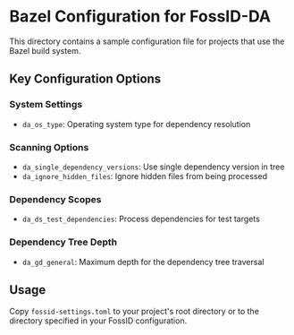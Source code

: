 # Bazel Configuration for FossID-DA

This directory contains a sample configuration file for projects that use the Bazel build system.

## Key Configuration Options

### System Settings
- `da_os_type`: Operating system type for dependency resolution

### Scanning Options
- `da_single_dependency_versions`: Use single dependency version in tree
- `da_ignore_hidden_files`: Ignore hidden files from being processed

### Dependency Scopes
- `da_ds_test_dependencies`: Process dependencies for test targets

### Dependency Tree Depth
- `da_gd_general`: Maximum depth for the dependency tree traversal

## Usage
Copy `fossid-settings.toml` to your project's root directory or to the directory specified in your FossID configuration. 